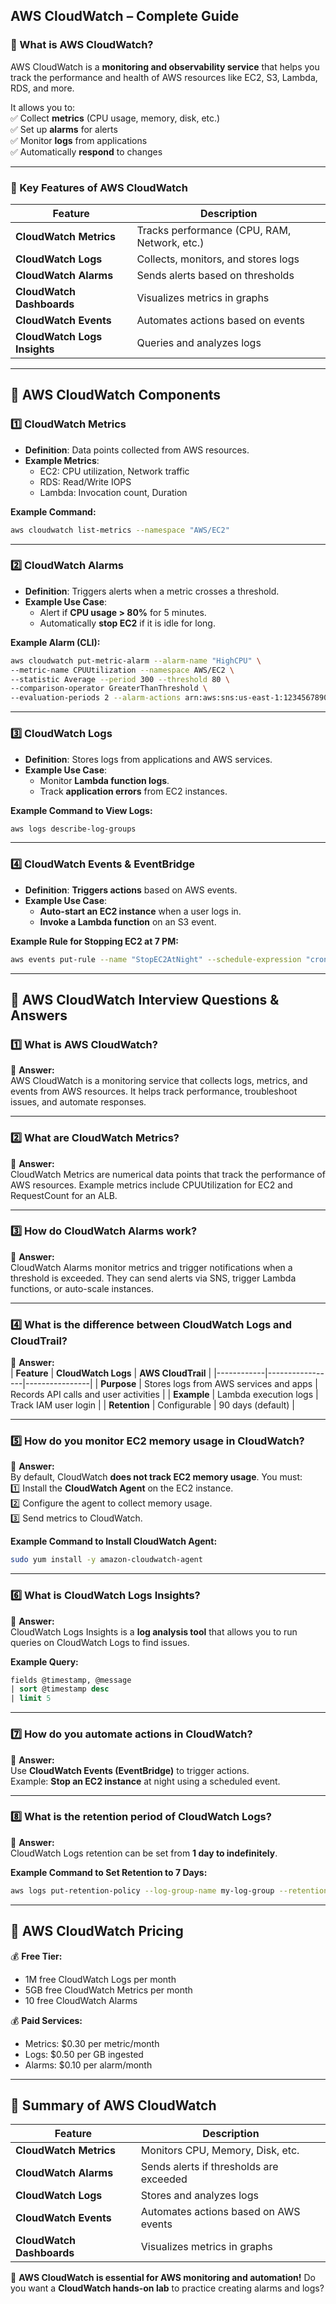 ## **AWS CloudWatch – Complete Guide**  

### **📌 What is AWS CloudWatch?**  
AWS CloudWatch is a **monitoring and observability service** that helps you track the performance and health of AWS resources like EC2, S3, Lambda, RDS, and more.  

It allows you to:  
✅ Collect **metrics** (CPU usage, memory, disk, etc.)  
✅ Set up **alarms** for alerts  
✅ Monitor **logs** from applications  
✅ Automatically **respond** to changes  

---

### **📌 Key Features of AWS CloudWatch**  

| **Feature** | **Description** |
|------------|----------------|
| **CloudWatch Metrics** | Tracks performance (CPU, RAM, Network, etc.) |
| **CloudWatch Logs** | Collects, monitors, and stores logs |
| **CloudWatch Alarms** | Sends alerts based on thresholds |
| **CloudWatch Dashboards** | Visualizes metrics in graphs |
| **CloudWatch Events** | Automates actions based on events |
| **CloudWatch Logs Insights** | Queries and analyzes logs |

---

## **📌 AWS CloudWatch Components**  

### **1️⃣ CloudWatch Metrics**  
- **Definition**: Data points collected from AWS resources.  
- **Example Metrics**:  
  - EC2: CPU utilization, Network traffic  
  - RDS: Read/Write IOPS  
  - Lambda: Invocation count, Duration  

**Example Command:**  
```bash
aws cloudwatch list-metrics --namespace "AWS/EC2"
```

---

### **2️⃣ CloudWatch Alarms**  
- **Definition**: Triggers alerts when a metric crosses a threshold.  
- **Example Use Case**:  
  - Alert if **CPU usage > 80%** for 5 minutes.  
  - Automatically **stop EC2** if it is idle for long.  

**Example Alarm (CLI):**  
```bash
aws cloudwatch put-metric-alarm --alarm-name "HighCPU" \
--metric-name CPUUtilization --namespace AWS/EC2 \
--statistic Average --period 300 --threshold 80 \
--comparison-operator GreaterThanThreshold \
--evaluation-periods 2 --alarm-actions arn:aws:sns:us-east-1:123456789012:MyTopic
```

---

### **3️⃣ CloudWatch Logs**  
- **Definition**: Stores logs from applications and AWS services.  
- **Example Use Case**:  
  - Monitor **Lambda function logs**.  
  - Track **application errors** from EC2 instances.  

**Example Command to View Logs:**  
```bash
aws logs describe-log-groups
```

---

### **4️⃣ CloudWatch Events & EventBridge**  
- **Definition**: **Triggers actions** based on AWS events.  
- **Example Use Case**:  
  - **Auto-start an EC2 instance** when a user logs in.  
  - **Invoke a Lambda function** on an S3 event.  

**Example Rule for Stopping EC2 at 7 PM:**  
```bash
aws events put-rule --name "StopEC2AtNight" --schedule-expression "cron(0 19 * * ? *)"
```

---

## **📌 AWS CloudWatch Interview Questions & Answers**  

### **1️⃣ What is AWS CloudWatch?**  
💬 **Answer:**  
AWS CloudWatch is a monitoring service that collects logs, metrics, and events from AWS resources. It helps track performance, troubleshoot issues, and automate responses.

---

### **2️⃣ What are CloudWatch Metrics?**  
💬 **Answer:**  
CloudWatch Metrics are numerical data points that track the performance of AWS resources. Example metrics include CPUUtilization for EC2 and RequestCount for an ALB.

---

### **3️⃣ How do CloudWatch Alarms work?**  
💬 **Answer:**  
CloudWatch Alarms monitor metrics and trigger notifications when a threshold is exceeded. They can send alerts via SNS, trigger Lambda functions, or auto-scale instances.

---

### **4️⃣ What is the difference between CloudWatch Logs and CloudTrail?**  
💬 **Answer:**  
| **Feature** | **CloudWatch Logs** | **AWS CloudTrail** |
|------------|-----------------|----------------|
| **Purpose** | Stores logs from AWS services and apps | Records API calls and user activities |
| **Example** | Lambda execution logs | Track IAM user login |
| **Retention** | Configurable | 90 days (default) |

---

### **5️⃣ How do you monitor EC2 memory usage in CloudWatch?**  
💬 **Answer:**  
By default, CloudWatch **does not track EC2 memory usage**. You must:  
1️⃣ Install the **CloudWatch Agent** on the EC2 instance.  
2️⃣ Configure the agent to collect memory usage.  
3️⃣ Send metrics to CloudWatch.  

**Example Command to Install CloudWatch Agent:**  
```bash
sudo yum install -y amazon-cloudwatch-agent
```

---

### **6️⃣ What is CloudWatch Logs Insights?**  
💬 **Answer:**  
CloudWatch Logs Insights is a **log analysis tool** that allows you to run queries on CloudWatch Logs to find issues.  

**Example Query:**  
```sql
fields @timestamp, @message
| sort @timestamp desc
| limit 5
```

---

### **7️⃣ How do you automate actions in CloudWatch?**  
💬 **Answer:**  
Use **CloudWatch Events (EventBridge)** to trigger actions.  
Example: **Stop an EC2 instance** at night using a scheduled event.

---

### **8️⃣ What is the retention period of CloudWatch Logs?**  
💬 **Answer:**  
CloudWatch Logs retention can be set from **1 day to indefinitely**.

**Example Command to Set Retention to 7 Days:**  
```bash
aws logs put-retention-policy --log-group-name my-log-group --retention-in-days 7
```

---

## **📌 AWS CloudWatch Pricing**  
💰 **Free Tier:**  
- 1M free CloudWatch Logs per month  
- 5GB free CloudWatch Metrics per month  
- 10 free CloudWatch Alarms  

💰 **Paid Services:**  
- Metrics: $0.30 per metric/month  
- Logs: $0.50 per GB ingested  
- Alarms: $0.10 per alarm/month  

---

## **📌 Summary of AWS CloudWatch**  

| **Feature** | **Description** |
|------------|----------------|
| **CloudWatch Metrics** | Monitors CPU, Memory, Disk, etc. |
| **CloudWatch Alarms** | Sends alerts if thresholds are exceeded |
| **CloudWatch Logs** | Stores and analyzes logs |
| **CloudWatch Events** | Automates actions based on AWS events |
| **CloudWatch Dashboards** | Visualizes metrics in graphs |

🚀 **AWS CloudWatch is essential for AWS monitoring and automation!** Do you want a **CloudWatch hands-on lab** to practice creating alarms and logs?